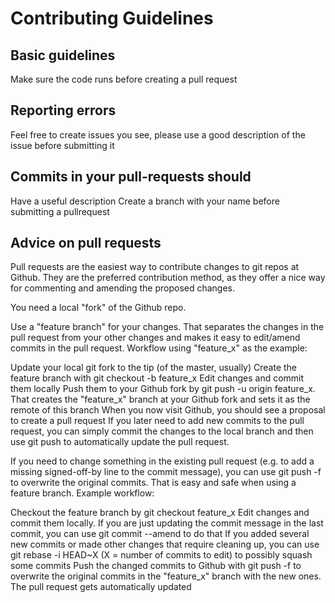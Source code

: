 # Contributing Guidelines


## Basic guidelines

Make sure the code runs before creating a pull request

## Reporting errors

Feel free to create issues you see, please use a good description of the issue before submitting it


## Commits in your pull-requests should
Have a useful description
Create a branch with your name before submitting a pullrequest

## Advice on pull requests
Pull requests are the easiest way to contribute changes to git repos at Github. They are the preferred contribution method, as they offer a nice way for commenting and amending the proposed changes.

You need a local "fork" of the Github repo.

Use a "feature branch" for your changes. That separates the changes in the pull request from your other changes and makes it easy to edit/amend commits in the pull request. Workflow using "feature_x" as the example:

Update your local git fork to the tip (of the master, usually)
Create the feature branch with git checkout -b feature_x
Edit changes and commit them locally
Push them to your Github fork by git push -u origin feature_x. That creates the "feature_x" branch at your Github fork and sets it as the remote of this branch
When you now visit Github, you should see a proposal to create a pull request
If you later need to add new commits to the pull request, you can simply commit the changes to the local branch and then use git push to automatically update the pull request.

If you need to change something in the existing pull request (e.g. to add a missing signed-off-by line to the commit message), you can use git push -f to overwrite the original commits. That is easy and safe when using a feature branch. Example workflow:

Checkout the feature branch by git checkout feature_x
Edit changes and commit them locally. If you are just updating the commit message in the last commit, you can use git commit --amend to do that
If you added several new commits or made other changes that require cleaning up, you can use git rebase -i HEAD~X (X = number of commits to edit) to possibly squash some commits
Push the changed commits to Github with git push -f to overwrite the original commits in the "feature_x" branch with the new ones. The pull request gets automatically updated
